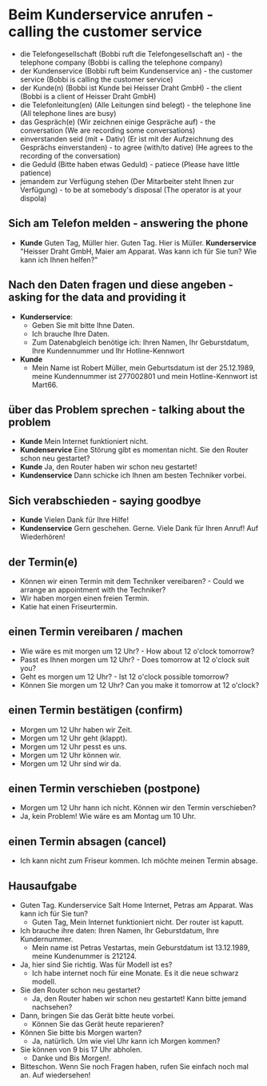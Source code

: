 # Beim Kunderservice anrufen - calling the customer service


-  die Telefongesellschaft (Bobbi ruft die Telefongesellschaft an) - the telephone company (Bobbi is calling the telephone company)
-  der Kundenservice (Bobbi ruft beim Kundenservice an) - the customer service (Bobbi is calling the customer service)
-  der Kunde(n) (Bobbi ist Kunde bei Heisser Draht GmbH) - the client (Bobbi is a client of Heisser Draht GmbH)
-  die Telefonleitung(en) (Alle Leitungen sind belegt) - the telephone line (All telephone lines are busy)
-  das Gespräch(e) (Wir zeichnen einige Gespräche auf) - the conversation (We are recording some conversations)
-  einverstanden seid (mit + Dativ) (Er ist mit der Aufzeichnung des Gesprächs einverstanden) - to agree (with/to dative) (He agrees to the recording of the conversation)
-  die Geduld (Bitte haben etwas Geduld) - patiece (Please have little patience)
-  jemandem zur Verfügung stehen (Der Mitarbeiter steht Ihnen zur Verfügung) - to be at somebody's disposal (The operator is at your dispola)

## Sich am Telefon melden - answering the phone

- **Kunde** Guten Tag, Müller hier. Guten Tag. Hier is Müller. **Kunderservice** "Heisser Draht GmbH, Maier am Apparat. Was kann ich für Sie tun? Wie kann ich Ihnen helfen?"

## Nach den Daten fragen und diese angeben - asking for the data and providing it

-  **Kunderservice**:
    -  Geben Sie mit bitte Ihne Daten.
    -  Ich brauche Ihre Daten.
    -  Zum Datenabgleich benötige ich: Ihren Namen, Ihr Geburstdatum, Ihre Kundennummer und Ihr Hotline-Kennwort
- **Kunde**
    -  Mein Name ist Robert Müller, mein Geburtsdatum ist der 25.12.1989, meine Kundennummer ist 277002801 und mein Hotline-Kennwort ist Mart66.
 
## über das Problem sprechen - talking about the problem

-  **Kunde** Mein Internet funktioniert nicht.
-  **Kundenservice** Eine Störung gibt es momentan nicht. Sie den Router schon neu gestartet?
-  **Kunde** Ja, den Router haben wir schon neu gestartet!
-  **Kundenservice** Dann schicke ich Ihnen am besten Techniker vorbei.

## Sich verabschieden - saying goodbye

-  **Kunde** Vielen Dank für Ihre Hilfe!
-  **Kundenservice** Gern geschehen. Gerne. Viele Dank für Ihren Anruf! Auf Wiederhören!

## der Termin(e)

-    Können wir einen Termin mit dem Techniker vereibaren? - Could we arrange an appointment with the Techniker?
-    Wir haben morgen einen freien Termin.
-    Katie hat einen Friseurtermin.

## einen Termin vereibaren / machen
-    Wie wäre es mit morgen um 12 Uhr? - How about 12 o'clock tomorrow?
-    Passt es Ihnen morgen um 12 Uhr? - Does tomorrow at 12 o'clock suit you?
-    Geht es morgen um 12 Uhr? - Ist 12 o'clock possible tomorrow?
-    Können Sie morgen um 12 Uhr? Can you make it tomorrow at 12 o'clock?

## einen Termin bestätigen (confirm)
-    Morgen um 12 Uhr haben wir Zeit.
-    Morgen um 12 Uhr geht (klappt).
-    Morgen um 12 Uhr pesst es uns.
-    Morgen um 12 Uhr können wir.
-    Morgen um 12 Uhr sind wir da.


## einen Termin verschieben (postpone)
-    Morgen um 12 Uhr hann ich nicht. Können wir den Termin verschieben?
-    Ja, kein Problem! Wie wäre es am Montag um 10 Uhr.

## einen Termin absagen (cancel)
-    Ich kann nicht zum Friseur kommen. Ich möchte meinen Termin absage.


## Hausaufgabe

-    Guten Tag. Kunderservice Salt Home Internet, Petras am Apparat. Was kann ich für Sie tun?
        -    Guten Tag, Mein Internet funktioniert nicht. Der router ist kaputt.
-    Ich brauche ihre daten: Ihren Namen, Ihr Geburstdatum, Ihre Kundernummer.
        -    Mein name ist Petras Vestartas, mein Geburstdatum ist 13.12.1989, meine Kundenummer is 212124.
-    Ja, hier sind Sie richtig. Was für Modell ist es?
        -    Ich habe internet noch für eine Monate. Es it die neue schwarz modell.
-    Sie den Router schon neu gestartet?
        -    Ja, den Router haben wir schon neu gestartet! Kann bitte jemand nachsehen?
-    Dann, bringen Sie das Gerät bitte heute vorbei.
        -    Können Sie das Gerät heute reparieren?
-    Können Sie bitte bis Morgen warten?
        -    Ja, natürlich. Um wie viel Uhr kann ich Morgen kommen?
-    Sie können von 9 bis 17 Uhr abholen.
        -    Danke und Bis Morgen!.
-    Bitteschon. Wenn Sie noch Fragen haben, rufen Sie einfach noch mal an. Auf wiedersehen!
